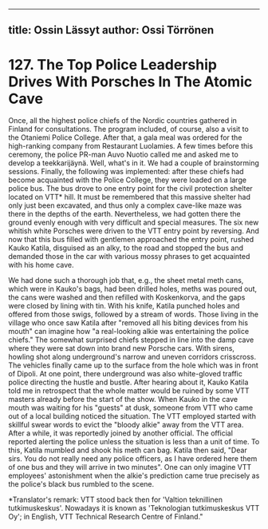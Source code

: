 
---
title: Ossin Lässyt
author: Ossi Törrönen
---

    
# 127. The Top Police Leadership Drives With Porsches In The Atomic Cave

Once, all the highest police chiefs of the Nordic countries gathered in Finland for consultations. The program included, of course, also a visit to the Otaniemi Police College. After that, a gala meal was ordered for the high-ranking company from Restaurant Luolamies. A few times before this ceremony, the police PR-man Auvo Nuotio called me and asked me to develop a teekkarijäynä. Well, what's in it. We had a couple of brainstorming sessions. Finally, the following was implemented: after these chiefs had become acquainted with the Police College, they were loaded on a large police bus. The bus drove to one entry point for the civil protection shelter located on VTT\* hill. It must be remembered that this massive shelter had only just been excavated, and thus only a complex cave-like maze was there in the depths of the earth.
Nevertheless, we had gotten there the ground evenly enough with very difficult and special measures. The six new whitish white Porsches were driven to the VTT entry point by reversing. And now that this bus filled with gentlemen approached the entry point, rushed Kauko Katila, disguised as an alky, to the road and stopped the bus and demanded those in the car with various mossy phrases to get acquainted with his home cave.

We had done such a thorough job that, e.g., the sheet metal meth cans, which were in Kauko's bags, had been drilled holes, meths was poured out, the cans were washed and then refilled with Koskenkorva, and the gaps were closed by lining with tin. With his knife, Katila punched holes and offered from those swigs, followed by a stream of words. Those living in the village who once saw Katila after "removed all his biting devices from his mouth" can imagine how "a real-looking alkie was entertaining the police chiefs." The somewhat surprised chiefs stepped in line into the damp cave where they were sat down into brand new Porsche cars. With sirens, howling shot along underground's narrow and uneven corridors crisscross. The vehicles finally came up to the surface from the hole which was in front of Dipoli. At one point, there underground was also white-gloved traffic police directing the hustle and bustle. After hearing about it, Kauko Katila told me in retrospect that the whole matter would be ruined by some VTT masters already before the start of the show. When Kauko in the cave mouth was waiting for his "guests" at dusk, someone from VTT who came out of a local building noticed the situation. The VTT employed started with skillful swear words to evict the "bloody alkie" away from the VTT area. After a while, it was reportedly joined by another official. The official reported alerting the police unless the situation is less than a unit of time. To this, Katila mumbled and shook his meth can bag. Katila then said, "Dear sirs. You do not really need any police officers, as I have ordered here them of one bus and they will arrive in two minutes". One can only imagine VTT employees' astonishment when the alkie's prediction came true precisely as the police's black bus rumbled to the scene.

\*Translator's remark: VTT stood back then for 'Valtion teknillinen tutkimuskeskus'. Nowadays it is known as 'Teknologian tutkimuskeskus VTT Oy'; in English, VTT Technical Research Centre of Finland."
